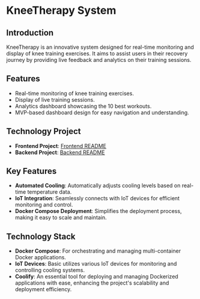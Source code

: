 # KneeTherapy System

## Introduction
KneeTherapy is an innovative system designed for real-time monitoring and display of knee training exercises. It aims to assist users in their recovery journey by providing live feedback and analytics on their training sessions.

## Features
- Real-time monitoring of knee training exercises.
- Display of live training sessions.
- Analytics dashboard showcasing the 10 best workouts.
- MVP-based dashboard design for easy navigation and understanding.

## Technology Project
- **Frontend Project**: [Frontend README](./webIOTReactFront/README.md)
- **Backend Project**: [Backend README](./webIOTServerExpressJS/README.md)

## Key Features
- **Automated Cooling**: Automatically adjusts cooling levels based on real-time temperature data.
- **IoT Integration**: Seamlessly connects with IoT devices for efficient monitoring and control.
- **Docker Compose Deployment**: Simplifies the deployment process, making it easy to scale and maintain.

## Technology Stack
- **Docker Compose**: For orchestrating and managing multi-container Docker applications.
- **IoT Devices**: Basic utilizes various IoT devices for monitoring and controlling cooling systems.
- **Coolify**: An essential tool for deploying and managing Dockerized applications with ease, enhancing the project's scalability and deployment efficiency.

